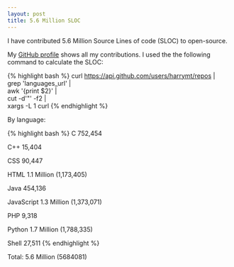 ```yaml
---
layout: post
title: 5.6 Million SLOC
---
```


<div class="message">
I have contributed 5.6 Million Source Lines of code (SLOC) to open-source.
</div>

My <a href="//github.com/harrymt">GitHub profile</a> shows all my contributions. I used the the following command to calculate the SLOC:

{% highlight bash %}
curl https://api.github.com/users/harrymt/repos | \
  grep 'languages_url' | \
  awk '{print $2}' | \
  cut -d'"' -f2 | \
  xargs -L 1 curl
{% endhighlight %}

By language:

{% highlight bash %}
C
752,454

C++
15,404

CSS
90,447

HTML
1.1 Million (1,173,405)

Java
454,136

JavaScript
1.3 Million (1,373,071)

PHP
9,318

Python
1.7 Million (1,788,335)

Shell
27,511
{% endhighlight %}

Total:
5.6 Million (5684081)
